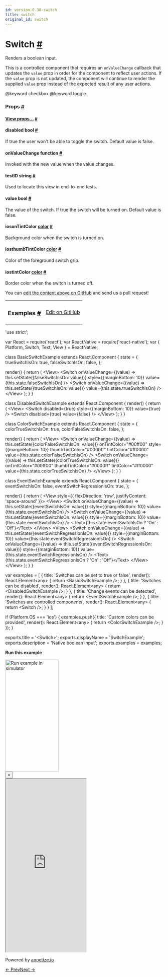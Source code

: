 ```yaml
---
id: version-0.38-switch
title: switch
original_id: switch
---
```

<a id="content"></a><h1><a class="anchor" name="switch"></a>Switch <a class="hash-link" href="docs/switch.html#switch">#</a></h1><div><div><p>Renders a boolean input.</p><p>This is a controlled component that requires an <code>onValueChange</code> callback that
updates the <code>value</code> prop in order for the component to reflect user actions.
If the <code>value</code> prop is not updated, the component will continue to render
the supplied <code>value</code> prop instead of the expected result of any user actions.</p><p>@keyword checkbox
@keyword toggle</p></div><h3><a class="anchor" name="props"></a>Props <a class="hash-link" href="docs/switch.html#props">#</a></h3><div class="props"><div class="prop"><h4 class="propTitle"><a class="anchor" name="view"></a><a href="docs/view.html#props">View props...</a> <a class="hash-link" href="docs/switch.html#view">#</a></h4></div><div class="prop"><h4 class="propTitle"><a class="anchor" name="disabled"></a>disabled <span class="propType">bool</span> <a class="hash-link" href="docs/switch.html#disabled">#</a></h4><div><p>If true the user won't be able to toggle the switch.
Default value is false.</p></div></div><div class="prop"><h4 class="propTitle"><a class="anchor" name="onvaluechange"></a>onValueChange <span class="propType">function</span> <a class="hash-link" href="docs/switch.html#onvaluechange">#</a></h4><div><p>Invoked with the new value when the value changes.</p></div></div><div class="prop"><h4 class="propTitle"><a class="anchor" name="testid"></a>testID <span class="propType">string</span> <a class="hash-link" href="docs/switch.html#testid">#</a></h4><div><p>Used to locate this view in end-to-end tests.</p></div></div><div class="prop"><h4 class="propTitle"><a class="anchor" name="value"></a>value <span class="propType">bool</span> <a class="hash-link" href="docs/switch.html#value">#</a></h4><div><p>The value of the switch.  If true the switch will be turned on.
Default value is false.</p></div></div><div class="prop"><h4 class="propTitle"><a class="anchor" name="ontintcolor"></a><span class="platform">ios</span>onTintColor <span class="propType"><a href="docs/colors.html">color</a></span> <a class="hash-link" href="docs/switch.html#ontintcolor">#</a></h4><div><p>Background color when the switch is turned on.</p></div></div><div class="prop"><h4 class="propTitle"><a class="anchor" name="thumbtintcolor"></a><span class="platform">ios</span>thumbTintColor <span class="propType"><a href="docs/colors.html">color</a></span> <a class="hash-link" href="docs/switch.html#thumbtintcolor">#</a></h4><div><p>Color of the foreground switch grip.</p></div></div><div class="prop"><h4 class="propTitle"><a class="anchor" name="tintcolor"></a><span class="platform">ios</span>tintColor <span class="propType"><a href="docs/colors.html">color</a></span> <a class="hash-link" href="docs/switch.html#tintcolor">#</a></h4><div><p>Border color when the switch is turned off.</p></div></div></div></div><p class="edit-page-block">You can <a target="_blank" href="https://github.com/facebook/react-native/blob/master/Libraries/Components/Switch/Switch.js">edit the content above on GitHub</a> and send us a pull request!</p><div><div><table width="100%"><tbody><tr><td><h3><a class="anchor" name="examples"></a>Examples <a class="hash-link" href="docs/switch.html#examples">#</a></h3></td><td style="text-align:right;"><a target="_blank" href="https://github.com/facebook/react-native/blob/master/Examples/UIExplorer/js/SwitchExample.js">Edit on GitHub</a></td></tr></tbody></table><div class="example-container"><div class="prism language-javascript"><span class="token string">'use strict'</span><span class="token punctuation">;</span>

<span class="token keyword">var</span> React <span class="token operator">=</span> <span class="token function">require<span class="token punctuation">(</span></span><span class="token string">'react'</span><span class="token punctuation">)</span><span class="token punctuation">;</span>
<span class="token keyword">var</span> ReactNative <span class="token operator">=</span> <span class="token function">require<span class="token punctuation">(</span></span><span class="token string">'react-native'</span><span class="token punctuation">)</span><span class="token punctuation">;</span>
<span class="token keyword">var</span> <span class="token punctuation">{</span>
  Platform<span class="token punctuation">,</span>
  Switch<span class="token punctuation">,</span>
  Text<span class="token punctuation">,</span>
  View
<span class="token punctuation">}</span> <span class="token operator">=</span> ReactNative<span class="token punctuation">;</span>

class <span class="token class-name">BasicSwitchExample</span> extends <span class="token class-name">React<span class="token punctuation">.</span>Component</span> <span class="token punctuation">{</span>
  state <span class="token operator">=</span> <span class="token punctuation">{</span>
    trueSwitchIsOn<span class="token punctuation">:</span> <span class="token boolean">true</span><span class="token punctuation">,</span>
    falseSwitchIsOn<span class="token punctuation">:</span> <span class="token boolean">false</span><span class="token punctuation">,</span>
  <span class="token punctuation">}</span><span class="token punctuation">;</span>

  <span class="token function">render<span class="token punctuation">(</span></span><span class="token punctuation">)</span> <span class="token punctuation">{</span>
    <span class="token keyword">return</span> <span class="token punctuation">(</span>
      &lt;View<span class="token operator">&gt;</span>
        &lt;Switch
          onValueChange<span class="token operator">=</span><span class="token punctuation">{</span><span class="token punctuation">(</span>value<span class="token punctuation">)</span> <span class="token operator">=</span><span class="token operator">&gt;</span> <span class="token keyword">this</span><span class="token punctuation">.</span><span class="token function">setState<span class="token punctuation">(</span></span><span class="token punctuation">{</span>falseSwitchIsOn<span class="token punctuation">:</span> value<span class="token punctuation">}</span><span class="token punctuation">)</span><span class="token punctuation">}</span>
          style<span class="token operator">=</span><span class="token punctuation">{</span><span class="token punctuation">{</span>marginBottom<span class="token punctuation">:</span> <span class="token number">10</span><span class="token punctuation">}</span><span class="token punctuation">}</span>
          value<span class="token operator">=</span><span class="token punctuation">{</span><span class="token keyword">this</span><span class="token punctuation">.</span>state<span class="token punctuation">.</span>falseSwitchIsOn<span class="token punctuation">}</span> <span class="token operator">/</span><span class="token operator">&gt;</span>
        &lt;Switch
          onValueChange<span class="token operator">=</span><span class="token punctuation">{</span><span class="token punctuation">(</span>value<span class="token punctuation">)</span> <span class="token operator">=</span><span class="token operator">&gt;</span> <span class="token keyword">this</span><span class="token punctuation">.</span><span class="token function">setState<span class="token punctuation">(</span></span><span class="token punctuation">{</span>trueSwitchIsOn<span class="token punctuation">:</span> value<span class="token punctuation">}</span><span class="token punctuation">)</span><span class="token punctuation">}</span>
          value<span class="token operator">=</span><span class="token punctuation">{</span><span class="token keyword">this</span><span class="token punctuation">.</span>state<span class="token punctuation">.</span>trueSwitchIsOn<span class="token punctuation">}</span> <span class="token operator">/</span><span class="token operator">&gt;</span>
      &lt;<span class="token operator">/</span>View<span class="token operator">&gt;</span>
    <span class="token punctuation">)</span><span class="token punctuation">;</span>
  <span class="token punctuation">}</span>
<span class="token punctuation">}</span>

class <span class="token class-name">DisabledSwitchExample</span> extends <span class="token class-name">React<span class="token punctuation">.</span>Component</span> <span class="token punctuation">{</span>
  <span class="token function">render<span class="token punctuation">(</span></span><span class="token punctuation">)</span> <span class="token punctuation">{</span>
    <span class="token keyword">return</span> <span class="token punctuation">(</span>
      &lt;View<span class="token operator">&gt;</span>
        &lt;Switch
          disabled<span class="token operator">=</span><span class="token punctuation">{</span><span class="token boolean">true</span><span class="token punctuation">}</span>
          style<span class="token operator">=</span><span class="token punctuation">{</span><span class="token punctuation">{</span>marginBottom<span class="token punctuation">:</span> <span class="token number">10</span><span class="token punctuation">}</span><span class="token punctuation">}</span>
          value<span class="token operator">=</span><span class="token punctuation">{</span><span class="token boolean">true</span><span class="token punctuation">}</span> <span class="token operator">/</span><span class="token operator">&gt;</span>
        &lt;Switch
          disabled<span class="token operator">=</span><span class="token punctuation">{</span><span class="token boolean">true</span><span class="token punctuation">}</span>
          value<span class="token operator">=</span><span class="token punctuation">{</span><span class="token boolean">false</span><span class="token punctuation">}</span> <span class="token operator">/</span><span class="token operator">&gt;</span>
      &lt;<span class="token operator">/</span>View<span class="token operator">&gt;</span>
    <span class="token punctuation">)</span><span class="token punctuation">;</span>
  <span class="token punctuation">}</span>
<span class="token punctuation">}</span>

class <span class="token class-name">ColorSwitchExample</span> extends <span class="token class-name">React<span class="token punctuation">.</span>Component</span> <span class="token punctuation">{</span>
  state <span class="token operator">=</span> <span class="token punctuation">{</span>
    colorTrueSwitchIsOn<span class="token punctuation">:</span> <span class="token boolean">true</span><span class="token punctuation">,</span>
    colorFalseSwitchIsOn<span class="token punctuation">:</span> <span class="token boolean">false</span><span class="token punctuation">,</span>
  <span class="token punctuation">}</span><span class="token punctuation">;</span>

  <span class="token function">render<span class="token punctuation">(</span></span><span class="token punctuation">)</span> <span class="token punctuation">{</span>
    <span class="token keyword">return</span> <span class="token punctuation">(</span>
      &lt;View<span class="token operator">&gt;</span>
        &lt;Switch
          onValueChange<span class="token operator">=</span><span class="token punctuation">{</span><span class="token punctuation">(</span>value<span class="token punctuation">)</span> <span class="token operator">=</span><span class="token operator">&gt;</span> <span class="token keyword">this</span><span class="token punctuation">.</span><span class="token function">setState<span class="token punctuation">(</span></span><span class="token punctuation">{</span>colorFalseSwitchIsOn<span class="token punctuation">:</span> value<span class="token punctuation">}</span><span class="token punctuation">)</span><span class="token punctuation">}</span>
          onTintColor<span class="token operator">=</span><span class="token string">"#00ff00"</span>
          style<span class="token operator">=</span><span class="token punctuation">{</span><span class="token punctuation">{</span>marginBottom<span class="token punctuation">:</span> <span class="token number">10</span><span class="token punctuation">}</span><span class="token punctuation">}</span>
          thumbTintColor<span class="token operator">=</span><span class="token string">"#0000ff"</span>
          tintColor<span class="token operator">=</span><span class="token string">"#ff0000"</span>
          value<span class="token operator">=</span><span class="token punctuation">{</span><span class="token keyword">this</span><span class="token punctuation">.</span>state<span class="token punctuation">.</span>colorFalseSwitchIsOn<span class="token punctuation">}</span> <span class="token operator">/</span><span class="token operator">&gt;</span>
        &lt;Switch
          onValueChange<span class="token operator">=</span><span class="token punctuation">{</span><span class="token punctuation">(</span>value<span class="token punctuation">)</span> <span class="token operator">=</span><span class="token operator">&gt;</span> <span class="token keyword">this</span><span class="token punctuation">.</span><span class="token function">setState<span class="token punctuation">(</span></span><span class="token punctuation">{</span>colorTrueSwitchIsOn<span class="token punctuation">:</span> value<span class="token punctuation">}</span><span class="token punctuation">)</span><span class="token punctuation">}</span>
          onTintColor<span class="token operator">=</span><span class="token string">"#00ff00"</span>
          thumbTintColor<span class="token operator">=</span><span class="token string">"#0000ff"</span>
          tintColor<span class="token operator">=</span><span class="token string">"#ff0000"</span>
          value<span class="token operator">=</span><span class="token punctuation">{</span><span class="token keyword">this</span><span class="token punctuation">.</span>state<span class="token punctuation">.</span>colorTrueSwitchIsOn<span class="token punctuation">}</span> <span class="token operator">/</span><span class="token operator">&gt;</span>
      &lt;<span class="token operator">/</span>View<span class="token operator">&gt;</span>
    <span class="token punctuation">)</span><span class="token punctuation">;</span>
  <span class="token punctuation">}</span>
<span class="token punctuation">}</span>

class <span class="token class-name">EventSwitchExample</span> extends <span class="token class-name">React<span class="token punctuation">.</span>Component</span> <span class="token punctuation">{</span>
  state <span class="token operator">=</span> <span class="token punctuation">{</span>
    eventSwitchIsOn<span class="token punctuation">:</span> <span class="token boolean">false</span><span class="token punctuation">,</span>
    eventSwitchRegressionIsOn<span class="token punctuation">:</span> <span class="token boolean">true</span><span class="token punctuation">,</span>
  <span class="token punctuation">}</span><span class="token punctuation">;</span>

  <span class="token function">render<span class="token punctuation">(</span></span><span class="token punctuation">)</span> <span class="token punctuation">{</span>
    <span class="token keyword">return</span> <span class="token punctuation">(</span>
      &lt;View style<span class="token operator">=</span><span class="token punctuation">{</span><span class="token punctuation">{</span> flexDirection<span class="token punctuation">:</span> <span class="token string">'row'</span><span class="token punctuation">,</span> justifyContent<span class="token punctuation">:</span> <span class="token string">'space-around'</span> <span class="token punctuation">}</span><span class="token punctuation">}</span><span class="token operator">&gt;</span>
        &lt;View<span class="token operator">&gt;</span>
          &lt;Switch
            onValueChange<span class="token operator">=</span><span class="token punctuation">{</span><span class="token punctuation">(</span>value<span class="token punctuation">)</span> <span class="token operator">=</span><span class="token operator">&gt;</span> <span class="token keyword">this</span><span class="token punctuation">.</span><span class="token function">setState<span class="token punctuation">(</span></span><span class="token punctuation">{</span>eventSwitchIsOn<span class="token punctuation">:</span> value<span class="token punctuation">}</span><span class="token punctuation">)</span><span class="token punctuation">}</span>
            style<span class="token operator">=</span><span class="token punctuation">{</span><span class="token punctuation">{</span>marginBottom<span class="token punctuation">:</span> <span class="token number">10</span><span class="token punctuation">}</span><span class="token punctuation">}</span>
            value<span class="token operator">=</span><span class="token punctuation">{</span><span class="token keyword">this</span><span class="token punctuation">.</span>state<span class="token punctuation">.</span>eventSwitchIsOn<span class="token punctuation">}</span> <span class="token operator">/</span><span class="token operator">&gt;</span>
          &lt;Switch
            onValueChange<span class="token operator">=</span><span class="token punctuation">{</span><span class="token punctuation">(</span>value<span class="token punctuation">)</span> <span class="token operator">=</span><span class="token operator">&gt;</span> <span class="token keyword">this</span><span class="token punctuation">.</span><span class="token function">setState<span class="token punctuation">(</span></span><span class="token punctuation">{</span>eventSwitchIsOn<span class="token punctuation">:</span> value<span class="token punctuation">}</span><span class="token punctuation">)</span><span class="token punctuation">}</span>
            style<span class="token operator">=</span><span class="token punctuation">{</span><span class="token punctuation">{</span>marginBottom<span class="token punctuation">:</span> <span class="token number">10</span><span class="token punctuation">}</span><span class="token punctuation">}</span>
            value<span class="token operator">=</span><span class="token punctuation">{</span><span class="token keyword">this</span><span class="token punctuation">.</span>state<span class="token punctuation">.</span>eventSwitchIsOn<span class="token punctuation">}</span> <span class="token operator">/</span><span class="token operator">&gt;</span>
          &lt;Text<span class="token operator">&gt;</span><span class="token punctuation">{</span><span class="token keyword">this</span><span class="token punctuation">.</span>state<span class="token punctuation">.</span>eventSwitchIsOn <span class="token operator">?</span> <span class="token string">'On'</span> <span class="token punctuation">:</span> <span class="token string">'Off'</span><span class="token punctuation">}</span>&lt;<span class="token operator">/</span>Text<span class="token operator">&gt;</span>
        &lt;<span class="token operator">/</span>View<span class="token operator">&gt;</span>
        &lt;View<span class="token operator">&gt;</span>
          &lt;Switch
            onValueChange<span class="token operator">=</span><span class="token punctuation">{</span><span class="token punctuation">(</span>value<span class="token punctuation">)</span> <span class="token operator">=</span><span class="token operator">&gt;</span> <span class="token keyword">this</span><span class="token punctuation">.</span><span class="token function">setState<span class="token punctuation">(</span></span><span class="token punctuation">{</span>eventSwitchRegressionIsOn<span class="token punctuation">:</span> value<span class="token punctuation">}</span><span class="token punctuation">)</span><span class="token punctuation">}</span>
            style<span class="token operator">=</span><span class="token punctuation">{</span><span class="token punctuation">{</span>marginBottom<span class="token punctuation">:</span> <span class="token number">10</span><span class="token punctuation">}</span><span class="token punctuation">}</span>
            value<span class="token operator">=</span><span class="token punctuation">{</span><span class="token keyword">this</span><span class="token punctuation">.</span>state<span class="token punctuation">.</span>eventSwitchRegressionIsOn<span class="token punctuation">}</span> <span class="token operator">/</span><span class="token operator">&gt;</span>
          &lt;Switch
            onValueChange<span class="token operator">=</span><span class="token punctuation">{</span><span class="token punctuation">(</span>value<span class="token punctuation">)</span> <span class="token operator">=</span><span class="token operator">&gt;</span> <span class="token keyword">this</span><span class="token punctuation">.</span><span class="token function">setState<span class="token punctuation">(</span></span><span class="token punctuation">{</span>eventSwitchRegressionIsOn<span class="token punctuation">:</span> value<span class="token punctuation">}</span><span class="token punctuation">)</span><span class="token punctuation">}</span>
            style<span class="token operator">=</span><span class="token punctuation">{</span><span class="token punctuation">{</span>marginBottom<span class="token punctuation">:</span> <span class="token number">10</span><span class="token punctuation">}</span><span class="token punctuation">}</span>
            value<span class="token operator">=</span><span class="token punctuation">{</span><span class="token keyword">this</span><span class="token punctuation">.</span>state<span class="token punctuation">.</span>eventSwitchRegressionIsOn<span class="token punctuation">}</span> <span class="token operator">/</span><span class="token operator">&gt;</span>
          &lt;Text<span class="token operator">&gt;</span><span class="token punctuation">{</span><span class="token keyword">this</span><span class="token punctuation">.</span>state<span class="token punctuation">.</span>eventSwitchRegressionIsOn <span class="token operator">?</span> <span class="token string">'On'</span> <span class="token punctuation">:</span> <span class="token string">'Off'</span><span class="token punctuation">}</span>&lt;<span class="token operator">/</span>Text<span class="token operator">&gt;</span>
        &lt;<span class="token operator">/</span>View<span class="token operator">&gt;</span>
      &lt;<span class="token operator">/</span>View<span class="token operator">&gt;</span>
    <span class="token punctuation">)</span><span class="token punctuation">;</span>
  <span class="token punctuation">}</span>
<span class="token punctuation">}</span>

<span class="token keyword">var</span> examples <span class="token operator">=</span> <span class="token punctuation">[</span>
  <span class="token punctuation">{</span>
    title<span class="token punctuation">:</span> <span class="token string">'Switches can be set to true or false'</span><span class="token punctuation">,</span>
    <span class="token function">render<span class="token punctuation">(</span></span><span class="token punctuation">)</span><span class="token punctuation">:</span> React<span class="token punctuation">.</span>Element&lt;any<span class="token operator">&gt;</span> <span class="token punctuation">{</span> <span class="token keyword">return</span> &lt;BasicSwitchExample <span class="token operator">/</span><span class="token operator">&gt;</span><span class="token punctuation">;</span> <span class="token punctuation">}</span>
  <span class="token punctuation">}</span><span class="token punctuation">,</span>
  <span class="token punctuation">{</span>
    title<span class="token punctuation">:</span> <span class="token string">'Switches can be disabled'</span><span class="token punctuation">,</span>
    <span class="token function">render<span class="token punctuation">(</span></span><span class="token punctuation">)</span><span class="token punctuation">:</span> React<span class="token punctuation">.</span>Element&lt;any<span class="token operator">&gt;</span> <span class="token punctuation">{</span> <span class="token keyword">return</span> &lt;DisabledSwitchExample <span class="token operator">/</span><span class="token operator">&gt;</span><span class="token punctuation">;</span> <span class="token punctuation">}</span>
  <span class="token punctuation">}</span><span class="token punctuation">,</span>
  <span class="token punctuation">{</span>
    title<span class="token punctuation">:</span> <span class="token string">'Change events can be detected'</span><span class="token punctuation">,</span>
    <span class="token function">render<span class="token punctuation">(</span></span><span class="token punctuation">)</span><span class="token punctuation">:</span> React<span class="token punctuation">.</span>Element&lt;any<span class="token operator">&gt;</span> <span class="token punctuation">{</span> <span class="token keyword">return</span> &lt;EventSwitchExample <span class="token operator">/</span><span class="token operator">&gt;</span><span class="token punctuation">;</span> <span class="token punctuation">}</span>
  <span class="token punctuation">}</span><span class="token punctuation">,</span>
  <span class="token punctuation">{</span>
    title<span class="token punctuation">:</span> <span class="token string">'Switches are controlled components'</span><span class="token punctuation">,</span>
    <span class="token function">render<span class="token punctuation">(</span></span><span class="token punctuation">)</span><span class="token punctuation">:</span> React<span class="token punctuation">.</span>Element&lt;any<span class="token operator">&gt;</span> <span class="token punctuation">{</span> <span class="token keyword">return</span> &lt;Switch <span class="token operator">/</span><span class="token operator">&gt;</span><span class="token punctuation">;</span> <span class="token punctuation">}</span>
  <span class="token punctuation">}</span>
<span class="token punctuation">]</span><span class="token punctuation">;</span>

<span class="token keyword">if</span> <span class="token punctuation">(</span>Platform<span class="token punctuation">.</span>OS <span class="token operator">===</span> <span class="token string">'ios'</span><span class="token punctuation">)</span> <span class="token punctuation">{</span>
  examples<span class="token punctuation">.</span><span class="token function">push<span class="token punctuation">(</span></span><span class="token punctuation">{</span>
    title<span class="token punctuation">:</span> <span class="token string">'Custom colors can be provided'</span><span class="token punctuation">,</span>
    <span class="token function">render<span class="token punctuation">(</span></span><span class="token punctuation">)</span><span class="token punctuation">:</span> React<span class="token punctuation">.</span>Element&lt;any<span class="token operator">&gt;</span> <span class="token punctuation">{</span> <span class="token keyword">return</span> &lt;ColorSwitchExample <span class="token operator">/</span><span class="token operator">&gt;</span><span class="token punctuation">;</span> <span class="token punctuation">}</span>
  <span class="token punctuation">}</span><span class="token punctuation">)</span><span class="token punctuation">;</span>
<span class="token punctuation">}</span>

exports<span class="token punctuation">.</span>title <span class="token operator">=</span> <span class="token string">'&lt;Switch&gt;'</span><span class="token punctuation">;</span>
exports<span class="token punctuation">.</span>displayName <span class="token operator">=</span> <span class="token string">'SwitchExample'</span><span class="token punctuation">;</span>
exports<span class="token punctuation">.</span>description <span class="token operator">=</span> <span class="token string">'Native boolean input'</span><span class="token punctuation">;</span>
exports<span class="token punctuation">.</span>examples <span class="token operator">=</span> examples<span class="token punctuation">;</span></div><div class="embedded-simulator"><p><a class="modal-button-open"><strong>Run this example</strong></a></p><div class="modal-button-open modal-button-open-img"><img alt="Run example in simulator" width="170" height="356" src="img/uiexplorer_main_ios.png"></div><div><div class="modal"><div class="modal-content"><button class="modal-button-close">×</button><div class="center"><iframe class="simulator" src="https://appetize.io/embed/7vdfm9h3e6vuf4gfdm7r5rgc48?device=iphone6s&amp;scale=60&amp;autoplay=false&amp;orientation=portrait&amp;deviceColor=white&amp;params=%7B%22route%22%3A%22Switch%22%7D" width="256" height="550" scrolling="no"></iframe><p>Powered by <a target="_blank" href="https://appetize.io">appetize.io</a></p></div></div></div><div class="modal-backdrop"></div></div></div></div></div></div><div class="docs-prevnext"><a class="docs-prev" href="docs/statusbar.html#content">← Prev</a><a class="docs-next" href="docs/tabbarios.html#content">Next →</a></div>